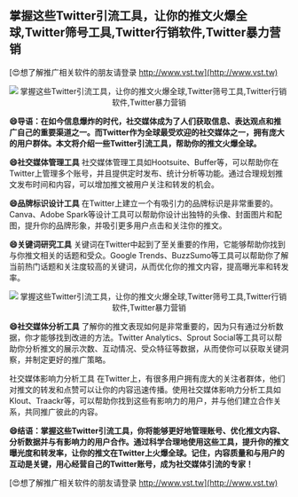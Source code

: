 ## **掌握这些Twitter引流工具，让你的推文火爆全球,Twitter筛号工具,Twitter行销软件,Twitter暴力营销**

[😍想了解推广相关软件的朋友请登录 http://www.vst.tw](http://www.vst.tw)

 <center><img src="https://vst.tw/MP4/tuiguang/png/7.png" alt="掌握这些Twitter引流工具，让你的推文火爆全球,Twitter筛号工具,Twitter行销软件,Twitter暴力营销"></center>

**😄导语：在如今信息爆炸的时代，社交媒体成为了人们获取信息、表达观点和推广自己的重要渠道之一。而Twitter作为全球最受欢迎的社交媒体之一，拥有庞大的用户群体。本文将介绍一些Twitter引流工具，帮助你的推文火爆全球。**

**😄社交媒体管理工具**
社交媒体管理工具如Hootsuite、Buffer等，可以帮助你在Twitter上管理多个账号，并且提供定时发布、统计分析等功能。通过合理规划推文发布时间和内容，可以增加推文被用户关注和转发的机会。

**😄品牌标识设计工具**
在Twitter上建立一个有吸引力的品牌标识是非常重要的。Canva、Adobe Spark等设计工具可以帮助你设计出独特的头像、封面图片和配图，提升你的品牌形象，并吸引更多用户点击和关注你的推文。

**😄关键词研究工具**
关键词在Twitter中起到了至关重要的作用，它能够帮助你找到与你推文相关的话题和受众。Google Trends、BuzzSumo等工具可以帮助你了解当前热门话题和关注度较高的关键词，从而优化你的推文内容，提高曝光率和转发率。

 <center><img src="https://vst.tw/MP4/tuiguang/png/7.png" alt="掌握这些Twitter引流工具，让你的推文火爆全球,Twitter筛号工具,Twitter行销软件,Twitter暴力营销"></center>

**😄社交媒体分析工具**
了解你的推文表现如何是非常重要的，因为只有通过分析数据，你才能够找到改进的方法。Twitter Analytics、Sprout Social等工具可以帮助你分析推文的展示次数、互动情况、受众特征等数据，从而使你可以获取关键洞察，并制定更好的推广策略。

社交媒体影响力分析工具
在Twitter上，有很多用户拥有庞大的关注者群体，他们对推文的转发和点赞可以让你的内容迅速传播。使用社交媒体影响力分析工具如Klout、Traackr等，可以帮助你找到这些有影响力的用户，并与他们建立合作关系，共同推广彼此的内容。

**😄结语：掌握这些Twitter引流工具，你将能够更好地管理账号、优化推文内容、分析数据并与有影响力的用户合作。通过科学合理地使用这些工具，提升你的推文曝光度和转发率，让你的推文在Twitter上火爆全球。记住，内容质量和与用户的互动是关键，用心经营自己的Twitter账号，成为社交媒体引流的专家！**

[😍想了解推广相关软件的朋友请登录 http://www.vst.tw](http://www.vst.tw)



